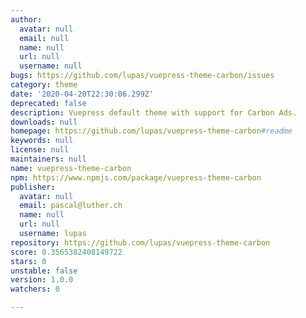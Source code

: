 ```yaml
---
author:
  avatar: null
  email: null
  name: null
  url: null
  username: null
bugs: https://github.com/lupas/vuepress-theme-carbon/issues
category: theme
date: '2020-04-20T22:30:06.299Z'
deprecated: false
description: Vuepress default theme with support for Carbon Ads.
downloads: null
homepage: https://github.com/lupas/vuepress-theme-carbon#readme
keywords: null
license: null
maintainers: null
name: vuepress-theme-carbon
npm: https://www.npmjs.com/package/vuepress-theme-carbon
publisher:
  avatar: null
  email: pascal@luther.ch
  name: null
  url: null
  username: lupas
repository: https://github.com/lupas/vuepress-theme-carbon
score: 0.3565382408149722
stars: 0
unstable: false
version: 1.0.0
watchers: 0

---
```


